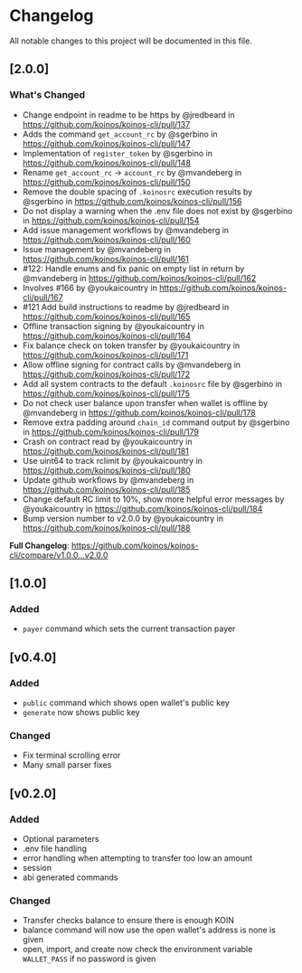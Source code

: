 # Changelog

All notable changes to this project will be documented in this file.

## [2.0.0]

### What's Changed
* Change endpoint in readme to be https by @jredbeard in https://github.com/koinos/koinos-cli/pull/137
* Adds the command `get_account_rc` by @sgerbino in https://github.com/koinos/koinos-cli/pull/147
* Implementation of `register_token` by @sgerbino in https://github.com/koinos/koinos-cli/pull/148
* Rename `get_account_rc` -> `account_rc` by @mvandeberg in https://github.com/koinos/koinos-cli/pull/150
* Remove the double spacing of `.koinosrc` execution results by @sgerbino in https://github.com/koinos/koinos-cli/pull/156
* Do not display a warning when the .env file does not exist by @sgerbino in https://github.com/koinos/koinos-cli/pull/154
* Add issue management workflows by @mvandeberg in https://github.com/koinos/koinos-cli/pull/160
* Issue management by @mvandeberg in https://github.com/koinos/koinos-cli/pull/161
* #122: Handle enums and fix panic on empty list in return by @mvandeberg in https://github.com/koinos/koinos-cli/pull/162
* Involves #166 by @youkaicountry in https://github.com/koinos/koinos-cli/pull/167
* #121 Add build instructions to readme by @jredbeard in https://github.com/koinos/koinos-cli/pull/165
* Offline transaction signing by @youkaicountry in https://github.com/koinos/koinos-cli/pull/164
* Fix balance check on token transfer by @youkaicountry in https://github.com/koinos/koinos-cli/pull/171
* Allow offline signing for contract calls by @mvandeberg in https://github.com/koinos/koinos-cli/pull/172
* Add all system contracts to the default `.koinosrc` file by @sgerbino in https://github.com/koinos/koinos-cli/pull/175
* Do not check user balance upon transfer when wallet is offline by @mvandeberg in https://github.com/koinos/koinos-cli/pull/178
* Remove extra padding around `chain_id` command output by @sgerbino in https://github.com/koinos/koinos-cli/pull/179
* Crash on contract read by @youkaicountry in https://github.com/koinos/koinos-cli/pull/181
* Use uint64 to track rclimit by @youkaicountry in https://github.com/koinos/koinos-cli/pull/180
* Update github workflows by @mvandeberg in https://github.com/koinos/koinos-cli/pull/185
* Change default RC limit to 10%, show more helpful error messages by @youkaicountry in https://github.com/koinos/koinos-cli/pull/184
* Bump version number to v2.0.0 by @youkaicountry in https://github.com/koinos/koinos-cli/pull/188

**Full Changelog**: https://github.com/koinos/koinos-cli/compare/v1.0.0...v2.0.0

## [1.0.0]

### Added

- `payer` command which sets the current transaction payer

## [v0.4.0]

### Added

- `public` command which shows open wallet's public key
- `generate` now shows public key

### Changed

- Fix terminal scrolling error
- Many small parser fixes

## [v0.2.0]

### Added

- Optional parameters
- .env file handling
- error handling when attempting to transfer too low an amount
- session
- abi generated commands

### Changed

- Transfer checks balance to ensure there is enough KOIN
- balance command will now use the open wallet's address is none is given
- open, import, and create now check the environment variable `WALLET_PASS` if no password is given
